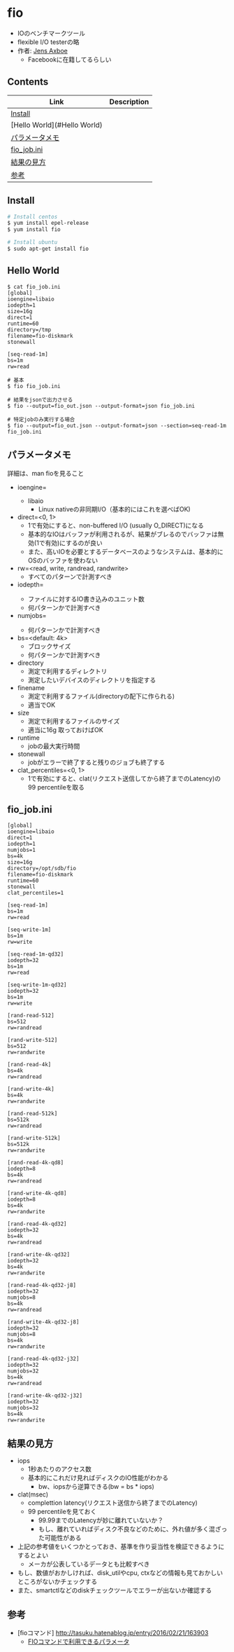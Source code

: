 # fio
* IOのベンチマークツール
* flexible I/O testerの略
* 作者: [Jens Axboe](https://github.com/axboe)
    * Facebookに在籍してるらしい


## Contents
| Link | Description |
| --- | --- |
| [Install](#Install)               | |
| [Hello World](#Hello World)       | |
| [パラメータメモ](#パラメータメモ) | |
| [fio_job.ini](fio_job.ini)        | |
| [結果の見方](#結果の見方)         | |
| [参考](#参考)                     | |



## Install
``` bash
# Install centos
$ yum install epel-release
$ yum install fio

# Install ubuntu
$ sudo apt-get install fio
```


## Hello World
```
$ cat fio_job.ini
[global]
ioengine=libaio
iodepth=1
size=16g
direct=1
runtime=60
directory=/tmp
filename=fio-diskmark
stonewall

[seq-read-1m]
bs=1m
rw=read

# 基本
$ fio fio_job.ini

# 結果をjsonで出力させる
$ fio --output=fio_out.json --output-format=json fio_job.ini

# 特定jobのみ実行する場合
$ fio --output=fio_out.json --output-format=json --section=seq-read-1m fio_job.ini
```


## パラメータメモ
詳細は、man fioを見ること
* ioengine=<ioengine>
    * libaio
        * Linux nativeの非同期I/O（基本的にはこれを選べばOK)
* direct=<0, 1>
    * 1で有効にすると、non-buffered I/O (usually O_DIRECT)になる
    * 基本的なIOはバッファが利用されるが、結果がブレるのでバッファは無効(1で有効)にするのが良い
    * また、高いIOを必要とするデータベースのようなシステムは、基本的にOSのバッファを使わない
* rw=<read, write, randread, randwrite>
    * すべてのパターンで計測すべき
* iodepth=<int>
    * ファイルに対するIO書き込みのユニット数
    * 何パターンかで計測すべき
* numjobs=<int>
    * 何パターンかで計測すべき
* bs=<default: 4k>
    * ブロックサイズ
    * 何パターンかで計測すべき
* directory
    * 測定で利用するディレクトリ
    * 測定したいデバイスのディレクトリを指定する
* finename
    * 測定で利用するファイル(directoryの配下に作られる)
    * 適当でOK
* size
    * 測定で利用するファイルのサイズ
    * 適当に16g 取っておけばOK
* runtime
    * jobの最大実行時間
* stonewall
    * jobがエラーで終了すると残りのジョブも終了する
* clat_percentiles=<0, 1>
    * 1で有効にすると、clat(リクエスト送信してから終了までのLatency)の99 percentileを取る


## fio_job.ini
```
[global]
ioengine=libaio
direct=1
iodepth=1
numjobs=1
bs=4k
size=16g
directory=/opt/sdb/fio
filename=fio-diskmark
runtime=60
stonewall
clat_percentiles=1

[seq-read-1m]
bs=1m
rw=read

[seq-write-1m]
bs=1m
rw=write

[seq-read-1m-qd32]
iodepth=32
bs=1m
rw=read

[seq-write-1m-qd32]
iodepth=32
bs=1m
rw=write

[rand-read-512]
bs=512
rw=randread

[rand-write-512]
bs=512
rw=randwrite

[rand-read-4k]
bs=4k
rw=randread

[rand-write-4k]
bs=4k
rw=randwrite

[rand-read-512k]
bs=512k
rw=randread

[rand-write-512k]
bs=512k
rw=randwrite

[rand-read-4k-qd8]
iodepth=8
bs=4k
rw=randread

[rand-write-4k-qd8]
iodepth=8
bs=4k
rw=randwrite

[rand-read-4k-qd32]
iodepth=32
bs=4k
rw=randread

[rand-write-4k-qd32]
iodepth=32
bs=4k
rw=randwrite

[rand-read-4k-qd32-j8]
iodepth=32
numjobs=8
bs=4k
rw=randread

[rand-write-4k-qd32-j8]
iodepth=32
numjobs=8
bs=4k
rw=randwrite

[rand-read-4k-qd32-j32]
iodepth=32
numjobs=32
bs=4k
rw=randread

[rand-write-4k-qd32-j32]
iodepth=32
numjobs=32
bs=4k
rw=randwrite
```


## 結果の見方
* iops
    * 1秒あたりのアクセス数
    * 基本的にこれだけ見ればディスクのIO性能がわかる
        * bw、iopsから逆算できる(bw = bs * iops)
* clat(msec)
    * complettion latency(リクエスト送信から終了までのLatency)
    * 99 percentileを見ておく
        * 99.99までのLatencyが妙に離れていないか？
        * もし、離れていればディスク不良などのために、外れ値が多く混ざった可能性がある
* 上記の参考値をいくつかとっておき、基準を作り妥当性を検証できるようにするとよい
    * メーカが公表しているデータとも比較すべき
* もし、数値がおかしければ、disk_utilやcpu, ctxなどの情報も見ておかしいところがないかチェックする
* また、smartctlなどのdiskチェックツールでエラーが出ないか確認する


## 参考
* [fioコマンド] http://tasuku.hatenablog.jp/entry/2016/02/21/163903
    * [FIOコマンドで利用できるパラメータ](http://tasuku.hatenablog.jp/entry/2016/02/20/174537)

